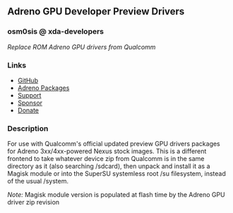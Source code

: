 ## Adreno GPU Developer Preview Drivers
### osm0sis @ xda-developers
*Replace ROM Adreno GPU drivers from Qualcomm*

### Links
* [GitHub](https://github.com/Magisk-Modules-Repo/adreno-dev)
* [Adreno Packages](https://androidfilehost.com/?w=files&flid=312875)
* [Support](https://forum.xda-developers.com/t/marshmallow-qualcomm-adreno-gpu-drivers-for-nexus-5-updated-09-12-15.3228002/post-67117557)
* [Sponsor](https://github.com/sponsors/osm0sis)
* [Donate](https://www.paypal.me/osm0sis)

### Description
For use with Qualcomm's official updated preview GPU drivers packages for Adreno 3xx/4xx-powered Nexus stock images. This is a different frontend to take whatever device zip from Qualcomm is in the same directory as it (also searching /sdcard), then unpack and install it as a Magisk module or into the SuperSU systemless root /su filesystem, instead of the usual /system.

*Note:* Magisk module version is populated at flash time by the Adreno GPU driver zip revision
